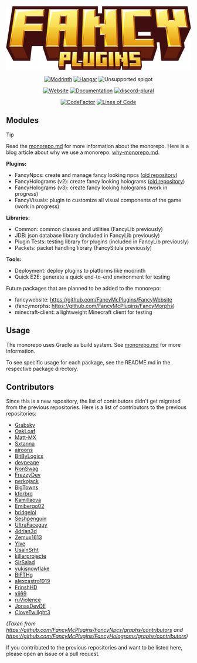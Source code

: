 # 

<div align="center">

![](docs/src/static/logos-and-banners/fancyplugins-banner.png)

[![Modrinth](https://cdn.jsdelivr.net/npm/@intergrav/devins-badges@3/assets/compact/available/modrinth_vector.svg)](https://modrinth.com/user/Oliver)
[![Hangar](https://cdn.jsdelivr.net/npm/@intergrav/devins-badges@3/assets/compact/available/hangar_vector.svg)](https://hangar.papermc.io/Oliver)
![Unsupported spigot](https://cdn.jsdelivr.net/npm/@intergrav/devins-badges@3/assets/compact/unsupported/spigot_vector.svg)

[![Website](https://cdn.jsdelivr.net/npm/@intergrav/devins-badges@3/assets/compact/documentation/website_vector.svg)](https://fancyplugins.de)
[![Documentation](https://cdn.jsdelivr.net/npm/@intergrav/devins-badges@3/assets/compact/documentation/ghpages_vector.svg)](https://docs.fancyplugins.de)
[![discord-plural](https://cdn.jsdelivr.net/npm/@intergrav/devins-badges@3/assets/compact/social/discord-plural_46h.png)](https://discord.gg/ZUgYCEJUEx)


[![CodeFactor](https://www.codefactor.io/repository/github/fancymcplugins/fancyplugins/badge)](https://www.codefactor.io/repository/github/fancymcplugins/fancyplugins)
[![Lines of Code](https://tokei.rs/b1/github/fancymcplugins/fancyplugins?category=code)](https://github.com/fancymcplugins/fancyplugins)

</div>

## Modules

> [!TIP]
> Read the [monorepo.md](docs/src/development-guidelines/monorepo.md) for more information about the monorepo.
> Here is a blog article about why we use a monorepo: [why-monorepo.md](docs/src/blog/why-monorepo.md).

**Plugins:**
- FancyNpcs: create and manage fancy looking npcs ([old repository](https://github.com/FancyMcPlugins/FancyNpcs))
- FancyHolograms (v2): create fancy looking holograms ([old repository](https://github.com/FancyMcPlugins/FancyHolograms))
- FancyHolograms (v3): create fancy looking holograms (work in progress)
- FancyVisuals: plugin to customize all visual components of the game (work in progress)

**Libraries:**
- Common: common classes and utilities (FancyLib previously)
- JDB: json database library (included in FancyLib previously)
- Plugin Tests: testing library for plugins (included in FancyLib previously)
- Packets: packet handling library (FancySitula previously)

**Tools:**
- Deployment: deploy plugins to platforms like modrinth
- Quick E2E: generate a quick end-to-end environment for testing

Future packages that are planned to be added to the monorepo:
- fancywebsite: https://github.com/FancyMcPlugins/FancyWebsite
- (fancymorphs: https://github.com/FancyMcPlugins/FancyMorphs)
- minecraft-client: a lightweight Minecraft client for testing

## Usage

The monorepo uses Gradle as build system. See [monorepo.md](docs/src/development-guidelines/monorepo.md) for more information.

To see specific usage for each package, see the README.md in the respective package directory.

## Contributors

Since this is a new repository, the list of contributors didn't get migrated from the previous repositories.
Here is a list of contributors to the previous repositories:

- [Grabsky](https://github.com/Grabsky)
- [OakLoaf](https://github.com/OakLoaf)
- [Matt-MX](https://github.com/MattMX)
- [Sxtanna](https://github.com/Sxtanna)
- [airoons](https://github.com/airoons)
- [BitByLogics](https://github.com/BitByLogics)
- [devpeaqe](https://github.com/devpeaqe)
- [NonSwag](https://github.com/NonSwag)
- [FrezzyDev](https://github.com/FrezzyDev)
- [perkojack](https://github.com/perkojack)
- [BigTowns](https://github.com/BigTowns)
- [kforbro](https://github.com/kforbro)
- [Kamillaova](https://github.com/Kamillaova)
- [Emibergo02](https://github.com/Emibergo02)
- [bridgelol](https://github.com/bridgelol)
- [Seshpenguin](https://github.com/Seshpenguin)
- [UltraFaceguy](https://github.com/UltraFaceguy)
- [4drian3d](https://github.com/4drian3d)
- [Zemux1613](https://github.com/Zemux1613)
- [Yive](https://github.com/Yive)
- [UsainSrht](https://github.com/UsainSrht)
- [killerprojecte](https://github.com/killerprojecte)
- [SirSalad](https://github.com/SirSalad)
- [yukisnowflake](https://github.com/yukisnowflake)
- [BiFTHg](https://github.com/BiFTHg)
- [alexcastro1919](https://github.com/alexcastro1919)
- [FrinshHD](https://github.com/FrinshHD)
- [xii69](https://github.com/xii69)
- [ruViolence](https://github.com/ruViolence)
- [JonasDevDE](https://github.com/JonasDevDE)
- [CloveTwilight3](https://github.com/CloveTwilight3)

*(Taken from https://github.com/FancyMcPlugins/FancyNpcs/graphs/contributors and https://github.com/FancyMcPlugins/FancyHolograms/graphs/contributors)*

If you contributed to the previous repositories and want to be listed here, please open an issue or a pull request.